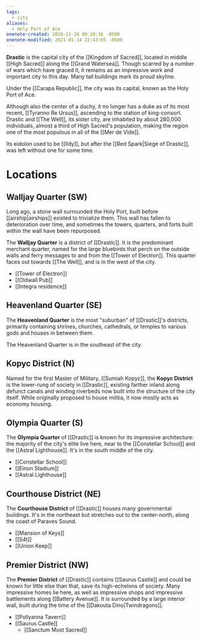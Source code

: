 ```yaml
---
tags:
  - city
aliases:
  - Holy Port of Ace
onenote-created: 2019-11-28 00:28:16 -0500
onenote-modified: 2021-01-14 22:43:05 -0500
---
```

**Drastic** is the capital city of the [[Kingdom of Sacred]], located in middle [[High Sacred]] along the [[Grand Watersea]]. Though scarred by a number of wars which have graced it, it remains as an impressive work and important city to this day. Many tall buildings mark its proud skyline. 

Under the [[Carapa Republic]], the city was its capital, known as the Holy Port of Ace.

Although also the center of a duchy, it no longer has a duke as of its most recent, [[Tyranno Re Ursus]], ascending to the station of king-consort. Drastic and [[The Well]], its sister city, are inhabited by about 280,000 individuals, almost a third of High Sacred's population, making the region one of the most populous in all of the [[Mer de Vide]].

Its eidolon used to be [[Ildy]], but after the [[Red Spark|Siege of Drastic]], was left without one for some time. 

# Locations
## Walljay Quarter (SW)
Long ago, a stone wall surrounded the Holy Port, built before [[airship|airships]] existed to trivialize them. This wall has fallen to deterioration over time, and sometimes the towers, quarters, and forts built within the wall have been repurposed.

The **Walljay Quarter** is a district of [[Drastic]]. It is the predominant merchant quarter, named for the large bluebirds that perch on the outside walls and ferry messages to and from the [[Tower of Electron]]. This quarter faces out towards [[The Well]], and is in the west of the city.

* [[Tower of Electron]]
* [[Oldwall Pub]]
* [[Integra residence]]
## Heavenland Quarter (SE)
The **Heavenland Quarter** is the most "suburban" of [[Drastic]]'s districts, primarily containing shrines, churches, cathedrals, or temples to various gods and houses in between them.

The Heavenland Quarter is in the southeast of the city.

## Kopyc District (N)

Named for the first Master of Military, [[Sumiah Kopyc]], the **Kopyc District** is the lower-rung of society in [[Drastic]], existing farther inland along defunct canals and winding riverbeds now built into the structure of the city itself. While originally proposed to house militia, it now mostly acts as economy housing.

## Olympia Quarter (S)

The **Olympia Quarter** of [[Drastic]] is known for its impressive architecture: the majority of the city's elite live here, near to the [[Constellar School]] and the [[Astral Lighthouse]]. It's in the south middle of the city.

* [[Constellar School]]
* [[Einon Stadium]]
* [[Astral Lighthouse]]

## Courthouse District (NE)

The **Courthouse District** of [[Drastic]] houses many governmental buildings. It's in the northeast but stretches out to the center-north, along the coast of Paraves Sound.

* [[Mansion of Keys]]
* [[S4t]]
* [[Union Keep]]

## Premier District (NW)
The **Premier District** of [[Drastic]] contains [[Saurus Castle]] and could be known for little else than that, save its high-echelons of society. Many impressive homes lie here, as well as impressive shops and impressive battlements along [[Battery Avenue]]. It is surrounded by a large interior wall, built during the time of the [[Dakouta Dino|Twindragons]].

* [[Pollyanna Tavern]]
* [[Saurus Castle]]
    * [[Sanctum Most Sacred]]
